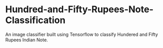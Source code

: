 # Hundred-and-Fifty-Rupees-Note-Classification
An image classifier built using Tensorflow to classify Hundered and Fifty Rupees Indian Note. 
